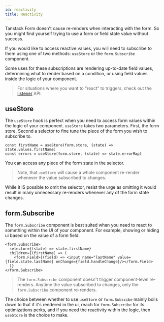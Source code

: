 ```yaml
---
id: reactivity
title: Reactivity
---
```


Tanstack Form doesn't cause re-renders when interacting with the form. So you might find yourself trying to use a form or field state value without success.

If you would like to access reactive values, you will need to subscribe to them using one of two methods: `useStore` or the `form.Subscribe` component.

Some uses for these subscriptions are rendering up-to-date field values, determining what to render based on a condition, or using field values inside the logic of your component.

> For situations where you want to "react" to triggers, check out the [listener](./listeners.md) API.

## useStore

The `useStore` hook is perfect when you need to access form values within the logic of your component. `useStore` takes two parameters. First, the form store. Second a selector to fine tune the piece of the form you wish to subscribe to.

```tsx
const firstName = useStore(form.store, (state) => state.values.firstName)
const errors = useStore(form.store, (state) => state.errorMap)
```

You can access any piece of the form state in the selector.

> Note, that `useStore` will cause a whole component re-render whenever the value subscribed to changes.

While it IS possible to omit the selector, resist the urge as omitting it would result in many unnecessary re-renders whenever any of the form state changes.

## form.Subscribe

The `form.Subscribe` component is best suited when you need to react to something within the UI of your component. For example, showing or hiding ui based on the value of a form field.

```tsx
<form.Subscribe>
  selector={(state) => state.firstName}
  children={(firstName) => (
    <form.Field>{(field) => <input name="lastName" value={field.state.lastName} onChange={field.handleChange}/></form.Field>
  )}
</form.Subscribe>
```

> The `form.Subscribe` component doesn't trigger component-level re-renders. Anytime the value subscribed to changes, only the `form.Subscribe` component re-renders.

The choice between whether to use `useStore` or `form.Subscibe` mainly boils down to that if it's rendered in the ui, reach for `form.Subscribe` for its optimizations perks, and if you need the reactivity within the logic, then `useStore` is the choice to make.
